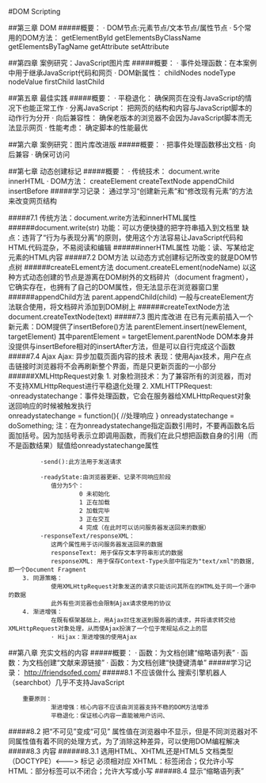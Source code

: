 #DOM Scripting

##第三章 DOM
#####概要：
        · DOM节点:元素节点/文本节点/属性节点
        · 5个常用的DOM方法：
                getElementById
                getElementsByClassName
                getElementsByTagName
                getAttribute
                setAttribute

##第四章 案例研究：JavaScript图片库
#####概要：
        · 事件处理函数：在本案例中用于继承JavaScript代码和网页
        · DOM新属性：
                childNodes
                nodeType
                nodeValue
                firstChild
                lastChild

##第五章 最佳实践
#####概要：
        · 平稳退化：
                确保网页在没有JavaScript的情况下也能正常工作
        · 分离JavaScript：
                把网页的结构和内容与JavaScript脚本的动作行为分开
        · 向后兼容性：
                确保老版本的浏览器不会因为JavaScript脚本而无法显示网页
        · 性能考虑：
                确定脚本的性能最优

##第六章 案例研究：图片库改进版
#####概要：
        · 把事件处理函数移出文档
        · 向后兼容
        · 确保可访问

##第七章 动态创建标记
#####概要：
        · 传统技术：
                document.write
                innerHTML
        · DOM方法：
                createElement
                createTextNode
                appendChild
                insertBefore
#####学习记录：
        通过学习“创建新元素”和“修改现有元素”的方法来改变网页结构

#####7.1 传统方法：document.write方法和innerHTML属性
######document.write(str)
        功能：可以方便快捷的把字符串插入到文档里
        缺点：违背了“行为与表现分离”的原则，使用这个方法容易让JavaScript代码和HTML代码混杂，不易阅读和编辑
######innerHTML属性
        功能：读、写某给定元素的HTML内容
#####7.2 DOM方法
        以动态方式创建标记所改变的就是DOM节点树
######createELement方法
       document.createELement(nodeName)
       以这种方式动态创建的节点是游离在DOM树外的文档碎片（document fragment），它确实存在，也拥有了自己的DOM属性，但无法显示在浏览器窗口里
######appendChild方法
        parent.appendChild(child)
        一般与createElement方法联合使用，将文档碎片添加到DOM树上
######createTextNode方法
        document.createTextNode(text)
#####7.3 图片库改进
        在已有元素前插入一个新元素：DOM提供了insertBefore()方法
                parentElement.insert(newElement, targetElement)
                其中parentElement = targetElement.parentNode
        DOM本身并没提供与insertBefore相对的insertAfter方法，但是可以自行完成这个函数
#####7.4 Ajax
        Ajax: 异步加载页面内容的技术
        表现：使用Ajax技术，用户在点击链接时浏览器将不会再刷新整个界面，而是只更新页面的一小部分
######XMLHttpRequest对象
        1. 对象检测技术：为了兼容所有的浏览器，而对不支持XMLHttpRequest进行平稳退化处理
        2. XMLHTTPRequest:
             ·onreadystatechange：事件处理函数，它会在服务器给XMLHttpRequest对象送回响应的时候被触发执行   
                onreadystatechange = function(){
                        //处理响应
                }
                onreadystatechange = doSomething;
                注：在为onreadystatechange指定函数引用时，不要再函数名后面加括号。因为加括号表示立即调用函数，而我们在此只想把函数自身的引用（而不是函数结果）赋值给onreadystatechange属性


             ·send():此方法用于发送请求

             ·readyState:由浏览器更新、记录不同响应阶段
                值分为5个：
                        0 未初始化
                        1 正在加载
                        2 加载完毕
                        3 正在交互
                        4 完成（在此时可以访问服务器发送回来的数据）
             ·responseText/responseXML：
                这两个属性用于访问服务器发送回来的数据
                responseText: 用于保存文本字符串形式的数据
                responseXML: 用于保存Context-Type头部中指定为"text/xml"的数据, 即一个Document Fragment
        3. 同源策略：
                使用XMLHttpRequest对象发送的请求只能访问其所在的HTML处于同一个源中的数据
                此外有些浏览器也会限制Ajax请求使用的协议
        4. 渐进增强：
                在既有框架基础上，用Ajax拦住发送到服务器的请求，并将请求转交给XMLHttpRequest对象处理，从而使Ajax扮演了一个位于常规站点之上的层
                · Hijax：渐进增强的使用Ajax

##第八章 充实文档的内容
#####概要：
        · 函数：为文档创建“缩略语列表”
        · 函数：为文档创建“文献来源链接”
        · 函数：为文档创建“快捷键清单”
#####学习记录：
        http://friendsofed.com/
#####8.1 不应该做什么
        搜索引擎机器人（searchbot）几乎不支持JavaScript
        
        重要原则：
                渐进增强：核心内容不应该由浏览器支持不稳的DOM方法增添
                平稳退化：保证核心内容一直能被用户访问、
#####8.2 把“不可见”变成“可见”
        属性值在浏览器中不显示，但是不同浏览器对不同属性值有着不同的处理方式，为了消除这种差异，可以使用DOM编程解决
#####8.3 内容
######8.3.1 选用HTML、XHTML还是HTML5
        文档类型（DOCTYPE）<---> 标记 必须相对应
        XHTML：标签闭合；仅允许小写
        HTML：部分标签可以不闭合；允许大写或小写
#####8.4 显示“缩略语列表”
        